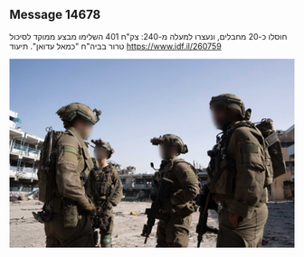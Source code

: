 ## Message 14678

חוסלו כ-20 מחבלים, ונעצרו למעלה מ-240:
צק"ח 401 השלימו מבצע ממוקד לסיכול טרור בביה"ח "כמאל עדואן". תיעוד
https://www.idf.il/260759

![Photo](14678/14678_photo.jpg)
